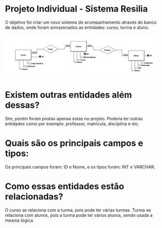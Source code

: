 # Projeto Individual - Sistema Resilia
<P> O objetivo foi criar um novo sistema de acompanhamento através do banco de dados, onde foram armazenados as entidades: curso, turma e aluno.</p>

<img src="diagram.png">

# Existem outras entidades além dessas?
<p>Sim, porém foram postas apenas estas no projeto. Poderia ter outras entidades como por exemplo: professor, matrícula, disciplina e etc.</p>

# Quais são os principais campos e tipos:
<p>Os principais campos foram: ID e Nome, e os tipos foram: INT e VARCHAR.</p>

# Como essas entidades estão relacionadas?
<p> O curso se relaciona com a turma, pois pode ter várias turmas. Turma se relaciona com alunos, pois a turma pode ter vários alunos, sendo usada a mesma lógica.